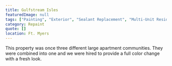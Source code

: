 ```yaml
---
title: Gulfstream Isles
featuredImage: null
tags: ["Painting", "Exterior", "Sealant Replacement", "Multi-Unit Residential"]
category: Repaint
quote: []
location: Ft. Myers
---
```

This property was once three different large apartment communities. They were
combined into one and we were hired to provide a full color change with a fresh
look.
